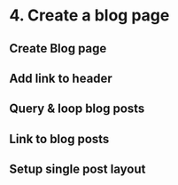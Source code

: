 # 4. Create a blog page

## Create Blog page

## Add link to header

## Query & loop blog posts

## Link to blog posts

## Setup single post layout
